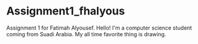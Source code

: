 # Assignment1_fhalyous
Assignment 1 for Fatimah Alyousef.
Hello!
I'm a computer science student coming from Suadi Arabia.
My all time favorite thing is drawing.

